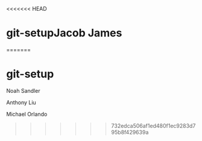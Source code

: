 <<<<<<< HEAD
# git-setupJacob James
=======
# git-setup

Noah Sandler

Anthony Liu

Michael Orlando
>>>>>>> 732edca506af1ed480f1ec9283d795b8f429639a
